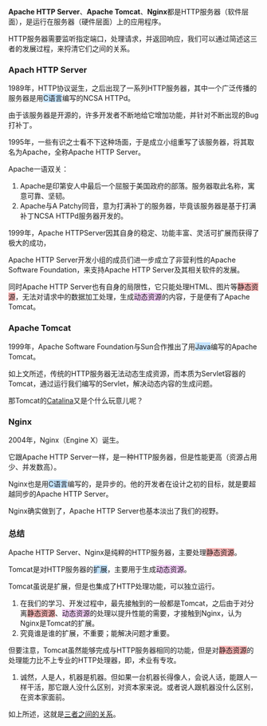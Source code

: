 **Apache HTTP Server**、**Apache Tomcat**、**Nginx**都是HTTP服务器（软件层面），是运行在服务器（硬件层面）上的应用程序。

HTTP服务器需要监听指定端口，处理请求，并返回响应，我们可以通过简述这三者的发展过程，来捋清它们之间的关系。



### Apach HTTP Server

1989年，HTTP协议诞生，之后出现了一系列HTTP服务器，其中一个广泛传播的服务器是用<span style=background:#c2e2ff>C语言</span>编写的NCSA HTTPd。

由于该服务器是开源的，许多开发者不断地给它增加功能，并针对不断出现的Bug打补丁。

1995年，一些有识之士看不下这种场面，于是成立小组重写了该服务器，将其取名为Apache，全称Apache HTTP Server。

Apache一语双关：

1. Apache是印第安人中最后一个屈服于美国政府的部落。服务器取此名称，寓意可靠、坚韧。
2. Apache与A Patchy同音，意为打满补丁的服务器，毕竟该服务器是基于打满补丁NCSA HTTPd服务器开发的。

1999年，Apache HTTPServer因其自身的稳定、功能丰富、灵活可扩展而获得了极大的成功，

Apache HTTP Server开发小组的成员们进一步成立了非营利性的Apache Software Foundation，来支持Apache HTTP Server及其相关软件的发展。

同时Apache HTTP Server也有自身的局限性，它只能处理HTML、图片等<span style=background:#ffb8b8>静态资源</span>，无法对请求中的数据加工处理，生成<span style=background:#f8d2ff>动态资源</span>的内容，于是便有了Apache Tomcat。



### Apache Tomcat

1999年，Apache Software Foundation与Sun合作推出了用<span style=background:#c2e2ff>Java</span>编写的Apache Tomcat。

如上文所述，传统的HTTP服务器无法动态生成资源，而本质为Servlet容器的Tomcat，通过运行我们编写的Servlet，解决动态内容的生成问题。

那Tomcat的[Catalina](https://www.zhihu.com/question/68213723/answer/260766297)又是个什么玩意儿呢？



### Nginx

2004年，Nginx（Engine X）诞生。

它跟Apache HTTP Server一样，是一种HTTP服务器，但是性能更高（资源占用少、并发数高）。

Nginx也是用<span style=background:#c2e2ff>C语言</span>编写的，是异步的。他的开发者在设计之初的目标，就是要超越同步的Apache HTTP Server。

Nginx确实做到了，Apache HTTP Server也基本淡出了我们的视野。



### 总结

Apache HTTP Server、Nginx是纯粹的HTTP服务器，主要处理<span style=background:#ffb8b8>静态资源</span>。

Tomcat是对HTTP服务器的<span style=background:#c2e2ff>扩展</span>，主要用于生成<span style=background:#f8d2ff>动态资源</span>。

Tomcat虽说是扩展，但是也集成了HTTP处理功能，可以独立运行。

1. 在我们的学习、开发过程中，最先接触到的一般都是Tomcat，之后由于对分离<span style=background:#ffb8b8>静态资源</span>、<span style=background:#f8d2ff>动态资源</span>的处理以提升性能的需要，才接触到Nginx，认为Nginx是Tomcat的扩展。
2. 究竟谁是谁的扩展，不重要；能解决问题才重要。

但要注意，Tomcat虽然能够完成与HTTP服务器相同的功能，但是对<span style=background:#ffb8b8>静态资源</span>的处理能力比不上专业的HTTP处理器，即，术业有专攻。

1. 诚然，人是人，机器是机器。但如果一台机器长得像人，会说人话，能跟人一样干活，那它跟人没什么区别，对资本家来说。或者说人跟机器没什么区别，在资本家面前。

如上所述，这就是[三者之间的关系](ttps://www.zhihu.com/question/32212996/answer/250278240)。